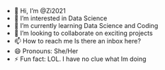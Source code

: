 - 👋 Hi, I’m @Zi2021
- 👀 I’m interested in Data Science
- 🌱 I’m currently learning Data Science and Coding
- 💞️ I’m looking to collaborate on exciting projects
- 📫 How to reach me Is there an inbox here?
- 😄 Pronouns: She/Her
- ⚡ Fun fact: LOL. I have no clue what Im doing 

<!---
Zi2021/Zi2021 is a ✨ special ✨ repository because its `README.md` (this file) appears on your GitHub profile.
You can click the Preview link to take a look at your changes.
--->
